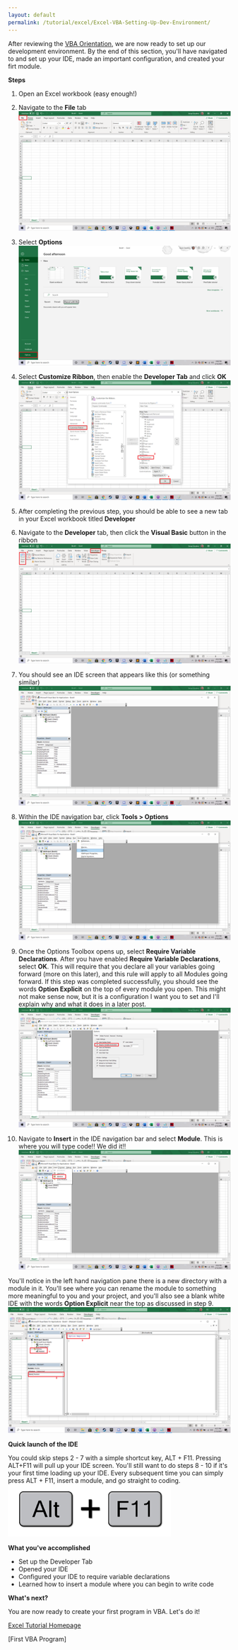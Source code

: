 ```yaml
---
layout: default
permalink: /tutorial/excel/Excel-VBA-Setting-Up-Dev-Environment/
---
```


After reviewing the [VBA Orientation](https://vbastilllives.github.io/tutorial/excel/Excel-VBA-GettingStarted/), we are now ready to set up our development environment.  By the end of this section, you'll have navigated to and set up your IDE, made an important configuration, and created your firt module. 

**Steps**

1. Open an Excel workbook (easy enough!)

2. Navigate to the **File** tab
![Navigate to File](/assets/images/1e_click_file_getting_started.png)

3. Select **Options**
![Select Options](/assets/images/2e_click_options_getting_started.png)

4. Select **Customize Ribbon**, then enable the **Developer Tab** and click **OK**
![Developer Tab](/assets/images/3e_click_dev_tab_gettingstarted.png)

5.  After completing the previous step, you should be able to see a new tab in your Excel workbook titled **Developer**

6. Navigate to the **Developer** tab, then click the **Visual Basic** button in the ribbon
![Navigate to Visual Basic](/assets/images/4e_dev_tab_getting_started.png)

7. You should see an IDE screen that appears like this (or something similar)
![VBA IDE](/assets/images/5e_ide_getting_started.png)

8. Within the IDE navigation bar, click **Tools > Options** 
![Navigate to Options](/assets/images/6e_nav_options_getting_started.png)

9. Once the Options Toolbox opens up, select **Require Variable Declarations**.  After you have enabled **Require Variable Declarations**, select **OK**.  This will require that you declare all your variables going forward (more on this later), and this rule will apply to all Modules going forward. If this step was completed successfully, you should see the words **Option Explicit** on the top of every module you open.  This might not make sense now, but it is a configuration I want you to set and I'll explain why and what it does in a later post. 
![Require Variable Declarations](/assets/images/7e_var_declaration_getting_started.png)

10. Navigate to **Insert** in the IDE navigation bar and select **Module**.  This is where you will type code!! We did it!!
![VBA Module](/assets/images/8e_insert_module_getting_started.png)

You'll notice in the left hand navigation pane there is a new directory with a module in it.  You'll see where you can rename the module to something more meaningful to you and your project, and you'll also see a blank white IDE with the words **Option Explicit** near the top as discussed in step 9. 
![Module](/assets/images/9e_ide_loaded_getting_started.png)




**Quick launch of the IDE**

You could skip steps 2 - 7 with a simple shortcut key, ALT + F11.  Pressing ALT+F11 will pull up your IDE screen.  You'll still want to do steps 8 - 10 if it's your first time loading up your IDE.  Every subsequent time you can simply press ALT + F11, insert a module, and go straight to coding. 
![Alt + F11](/assets/images/altf11.png)

**What you've accomplished**
* Set up the Developer Tab
* Opened your IDE
* Configured your IDE to require variable declarations
* Learned how to insert a module where you can begin to write code

**What's next?**

You are now ready to create your first program in VBA.  Let's do it!

[Excel Tutorial Homepage](/Excel-VBA-Tutorial/)

[First VBA Program]

